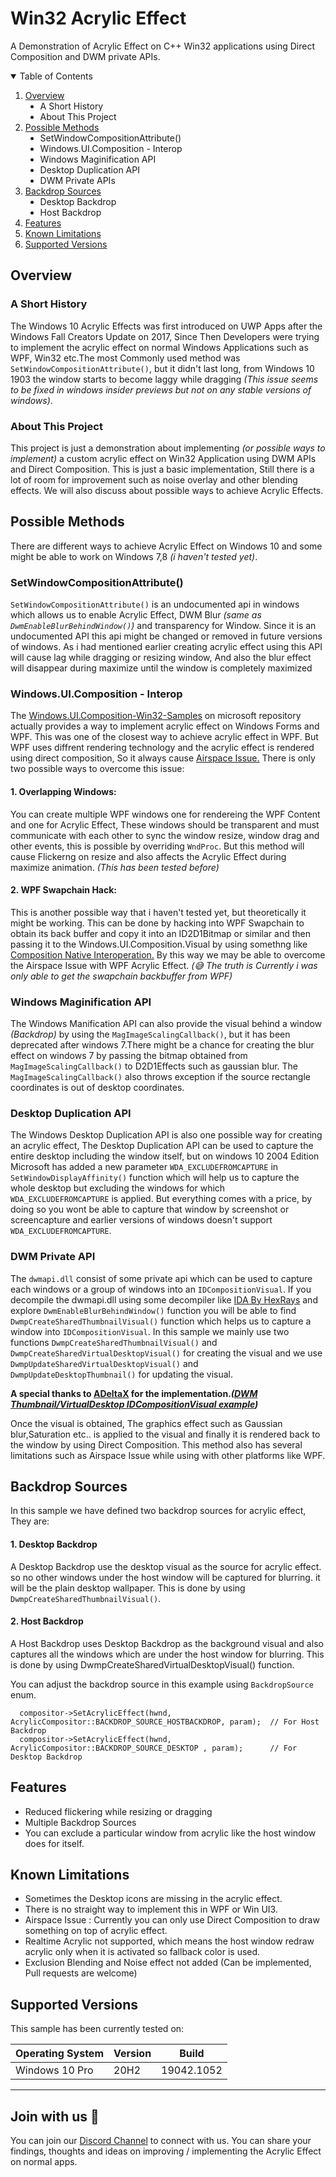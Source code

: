 # Win32 Acrylic Effect
A Demonstration of Acrylic Effect on C++ Win32 applications using Direct Composition and DWM private APIs.

<details open="open">
  <summary>Table of Contents</summary>
  <ol>
    <li>
      <a href="#overview">Overview</a>
      <ul>
        <li type="disc">A Short History</li>
        <li type="disc">About This Project</li>
      </ul>
    </li>
    <li>
      <a href="#possible-methods">Possible Methods</a>
      <ul>
        <li type="disc">SetWindowCompositionAttribute()</li>
        <li type="disc">Windows.UI.Composition - Interop</li>
        <li type="disc">Windows Maginification API</li>
        <li type="disc">Desktop Duplication API</li>
        <li type="disc">DWM Private APIs</li>
      </ul>
    </li>
    <li>
      <a href="#backdrop-sources">Backdrop Sources</a>
      <ul>
        <li type="disc">Desktop Backdrop</li>
        <li type="disc">Host Backdrop</li>
      </ul>
    </li>
    <li>
      <a href="#features">Features</a>
    </li>
    <li>
      <a href="#known-limitations">Known Limitations</a>
    </li>
    <li>
      <a href="#supported-versions">Supported Versions</a>
    </li>
  </ol>
</details>

## Overview



### A Short History
The Windows 10 Acrylic Effects was first introduced on UWP Apps after the Windows Fall Creators Update on 2017, Since Then Developers were trying to implement the acrylic effect on normal Windows Applications such as WPF, Win32 etc.The most Commonly used method was `SetWindowCompositionAttribute()`, but it didn't last long, from Windows 10 1903 the window starts to become laggy while dragging *(This issue seems to be fixed in windows insider previews but not on any stable versions of windows)*.  

### About This Project 
This project is just a demonstration about implementing *(or possible ways to implement)* a custom acrylic effect on Win32 Application using DWM APIs and Direct Composition. This is just a basic implementation, Still there is a lot of room for improvement such as noise overlay and other blending effects. We will also discuss about possible ways to achieve Acrylic Effects.

## Possible Methods
There are different ways to achieve Acrylic Effect on Windows 10 and some might be able to work on Windows 7,8 *(i haven't tested yet)*.

### SetWindowCompositionAttribute()

`SetWindowCompositionAttribute()` is an undocumented api in windows which allows us to enable Acrylic Effect, DWM Blur *(same as `DwmEnableBlurBehindWindow()`)* and transparency for Window. Since it is an undocumented API this api might be changed or removed in future versions of windows. As i had mentioned earlier creating acrylic effect using this API will cause lag while dragging or resizing window, And also the blur effect will disappear during maximize until the window is completely maximized
### Windows.UI.Composition - Interop

The <a href="https://github.com/microsoft/Windows.UI.Composition-Win32-Samples">Windows.UI.Composition-Win32-Samples</a> on microsoft repository actually provides a way to implement acrylic effect on Windows Forms and WPF. This was one of the closest way to achieve acrylic effect in WPF. But WPF uses diffrent rendering technology and the acrylic effect is rendered using direct composition, So it always cause <a href="https://github.com/dotnet/wpf/issues/152">Airspace Issue.</a> There is only two possible ways to overcome this issue:
#### 1. Overlapping Windows:
You can create multiple WPF windows one for rendereing the WPF Content and one for Acrylic Effect, These windows should be transparent and must communicate with each other to sync the window resize, window drag and other events, this is possible by overriding `WndProc`. But this method will cause Flickerng on resize and also affects the Acrylic Effect during maximize animation. *(This has been tested before)*
#### 2. WPF Swapchain Hack:
This is another possible way that i haven't tested yet, but theoretically it might be working. This can be done by hacking into WPF Swapchain to obtain its back buffer and copy it into an ID2D1Bitmap or similar and then passing it to the Windows.UI.Composition.Visual by using somethng like <a href="https://docs.microsoft.com/en-us/windows/uwp/composition/composition-native-interop">Composition Native Interoperation.</a>  By this way we may be able to overcome the Airspace Issue with WPF Acrylic Effect. *(:sweat_smile: The truth is Currently i was only able to get the swapchain backbuffer from WPF)*

### Windows Maginification API
The Windows Manification API can also provide the visual behind a window *(Backdrop)* by using the `MagImageScalingCallback()`, but it has been deprecated after windows 7.There might be a chance for creating the blur effect on windows 7 by passing the bitmap obtained from `MagImageScalingCallback()` to D2D1Effects such as gaussian blur. The `MagImageScalingCallback()` also throws exception if the source rectangle coordinates is out of desktop coordinates.

### Desktop Duplication API
The Windows Desktop Duplication API is also one possible way for creating an acrylic effect, The Desktop Duplication API can be used to capture the entire desktop including the window itself, but on windows 10 2004 Edition Microsoft has added a new parameter `WDA_EXCLUDEFROMCAPTURE` in `SetWindowDisplayAffinity()` function which will help us to capture the whole desktop but excluding the windows for which `WDA_EXCLUDEFROMCAPTURE` is applied. But everything comes with a price, by doing so you wont be able to capture that window by screenshot or screencapture and earlier versions of windows doesn't support `WDA_EXCLUDEFROMCAPTURE`.

### DWM Private API
The `dwmapi.dll` consist of some private api which can be used to capture each windows or a group of windows into an `IDCompositionVisual`. If you decompile the dwmapi.dll using some decompiler like <a href="https://hex-rays.com/ida-free/">IDA By HexRays</a> and explore `DwmEnableBlurBehindWindow()` function you will be able to find `DwmpCreateSharedThumbnailVisual()` function which helps us to capture a window into `IDCompositionVisual`. In this sample we mainly use two functions `DwmpCreateSharedThumbnailVisual()` and `DwmpCreateSharedVirtualDesktopVisual()` for creating the visual and we use `DwmpUpdateSharedVirtualDesktopVisual()` and `DwmpUpdateDesktopThumbnail()` for updating the visual.  

<b>A special thanks to <a href="https://github.com/ADeltaX">ADeltaX</a> for the implementation.*(<a href="https://gist.github.com/ADeltaX/aea6aac248604d0cb7d423a61b06e247">DWM Thumbnail/VirtualDesktop IDCompositionVisual example</a>)*</b>

Once the visual is obtained, The graphics effect such as Gaussian blur,Saturation etc.. is applied to the visual and finally it is rendered back to the window by using Direct Composition. This method also has several limitations such as Airspace Issue while using with other platforms like WPF.

## Backdrop Sources
In this sample we have defined two backdrop sources for acrylic effect, They are:
#### 1. Desktop Backdrop
A Desktop Backdrop use the desktop visual as the source for acrylic effect. so no other windows under the host window will be captured for blurring. it will be the plain desktop wallpaper. This is done by using `DwmpCreateSharedThumbnailVisual()`.
#### 2. Host Backdrop
A Host Backdrop uses Desktop Backdrop  as the background visual and also captures all the windows which are under the host window for blurring. This is done by using DwmpCreateSharedVirtualDesktopVisual() function.

You can adjust the backdrop source in this example using `BackdropSource` enum.

  ```
	compositor->SetAcrylicEffect(hwnd, AcrylicCompositor::BACKDROP_SOURCE_HOSTBACKDROP, param);  // For Host Backdrop
	compositor->SetAcrylicEffect(hwnd, AcrylicCompositor::BACKDROP_SOURCE_DESKTOP , param);      // For Desktop Backdrop
  ```
  
## Features
  <ul>
    <li>Reduced flickering while resizing or dragging</li>
    <li>Multiple Backdrop Sources</li>
    <li>You can exclude a particular window from acrylic like the host window does for itself.</li>
  </ul>
  
## Known Limitations
<ul>
  <li>Sometimes the Desktop icons are missing in the acrylic effect.</li>
  <li>There is no straight way to implement this in WPF or Win UI3.</li>
  <li>Airspace Issue : Currently you can only use Direct Composition to draw something on top of acrylic effect.</li>
  <li>Realtime Acrylic not supported, which means the host window redraw acrylic only when it is activated so fallback color is used.</li>
  <li>Exclusion Blending and Noise effect not added (Can be implemented, Pull requests are welcome)</li>
</ul>

## Supported Versions
This sample has been currently tested on:


| Operating System | Version | Build |
| ------------- | ------------- | ------------- |
| Windows 10 Pro  | 20H2  | 19042.1052|

<hr/>

## Join with us :triangular_flag_on_post:

You can join our <a href="https://discord.gg/PEqkwGcEtu">Discord Channel</a> to connect with us. You can share your findings, thoughts and ideas on improving / implementing the Acrylic Effect on normal apps.
